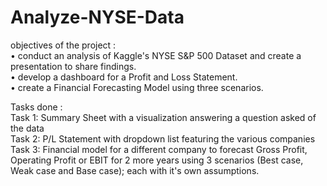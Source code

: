 # Analyze-NYSE-Data

objectives of the project :                                                                    
•	conduct an analysis of Kaggle's NYSE S&P 500 Dataset and create a presentation to share findings.             
•	develop a dashboard for a Profit and Loss Statement.                       
•	create a Financial Forecasting Model using three scenarios.           

Tasks done :                                                                
Task 1: Summary Sheet with a visualization answering a question asked of the data                                               
Task 2: P/L Statement with dropdown list featuring the various companies                                                                                                 
Task 3: Financial model for a different company to forecast Gross Profit, Operating Profit or EBIT for 2 more years using 3 scenarios (Best case, Weak case and Base case); each with it's own assumptions.






